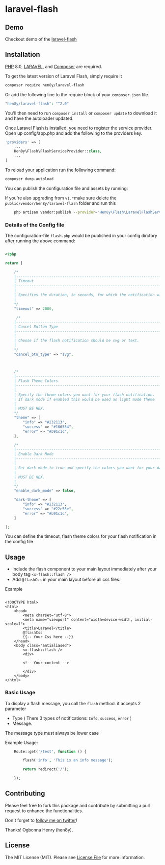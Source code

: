 # laravel-flash

## Demo

Checkout demo of the [laravel-flash](https://hen8y.dev/demo/flash)

## Installation

[PHP](https://php.net) 8.0, [LARAVEL](https://laravel.com), and [Composer](https://getcomposer.org) are required.

To get the latest version of Laravel Flash, simply require it

```bash
composer require hen8y/laravel-flash
```

Or add the following line to the require block of your `composer.json` file.

```php
"hen8y/laravel-flash": "^2.0"
```

You'll then need to run `composer install` or `composer update` to download it and have the autoloader updated.

Once Laravel Flash is installed, you need to register the service provider. Open up config/app.php and add the following to the providers key.

```php
'providers' => [
    ...
    Hen8y\Flash\FlashServiceProvider::class,
    ...
]

```

To reload your application run the following command:

```bash
composer dump-autoload

```

You can publish the configuration file and assets by running:

If you're also upgrading from `v1.*`make sure delete the `public/vendor/hen8y/laravel-flash` folder and run this


```bash
    php artisan vendor:publish --provider="Hen8y\Flash\LaravelFlashServiceProvider"

```

### Details of the Config file

The configuration-file `flash.php` would be published in your config dirctory after running the above command:

```php

<?php

return [

    /*
    |--------------------------------------------------------------------------
    | Timeout
    |--------------------------------------------------------------------------
    |
    | Specifies the duration, in seconds, for which the notification will remain visible.
    |
    */
    "timeout" => 2000,

     /*
    |--------------------------------------------------------------------------
    | Cancel Button Type
    |--------------------------------------------------------------------------
    |
    | Choose if the flash notification should be svg or text.
    |
    */
    "cancel_btn_type" => "svg",



    /*
    |--------------------------------------------------------------------------
    | Flash Theme Colors
    |--------------------------------------------------------------------------
    |
    | Specify the theme colors you want for your flash notification.
    | If dark mode if enabled this would be used as light mode theme
    |
    | MUST BE HEX.
    */
    "theme" => [
        "info" => "#232113",
        "success" => "#166534",
        "error" => "#b91c1c",
    ],

    /*
    |--------------------------------------------------------------------------
    | Enable Dark Mode
    |--------------------------------------------------------------------------
    |
    | Set dark mode to true and specify the colors you want for your dark mode.
    |
    | MUST BE HEX.
    |
    */
    "enable_dark_mode" => false,

    "dark-theme" => [
        "info" => "#232113",
        "success" => "#22c55e",
        "error" => "#b91c1c",
    ]

];

```

You can define the timeout, flash theme colors for your flash notification in the config file

## Usage

- Include the flash component to your main layout immediately after your body tag `<x-flash::flash />`
- Add `@flashCss` in your main layout before all css files.

Example

```blade

<!DOCTYPE html>
<html>
    <head>
        <meta charset="utf-8">
        <meta name="viewport" content="width=device-width, initial-scale=1">
        <title>Laravel</title>
        @flashCss
        {{-- Your Css here --}}
    </head>
    <body class="antialiased">
        <x-flash::flash />
        <div>

        <!-- Your content -->

        </div>
    </body>
</html>

```

### Basic Usage

To display a flash message, you call the `flash` method. it accepts 2 parameter

- Type ( There 3 types of notifications: `Info`, `success`, `error` )
- Message.

The message type must always be lower case

Example Usage:

```php
    Route::get('/test', function () {

        flash('info', 'This is an info message');

        return redirect('/');

    });
```

## Contributing

Please feel free to fork this package and contribute by submitting a pull request to enhance the functionalities.

Don't forget to [follow me on twitter](https://twitter.com/hen8y)!

Thanks!
Ogbonna Henry (hen8y).

## License

The MIT License (MIT). Please see [License File](LICENSE.md) for more information.
